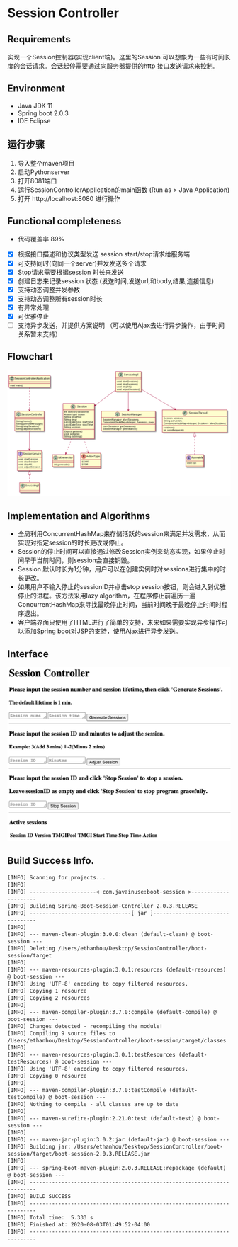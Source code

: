 # Session Controller

## Requirements
实现一个Session控制器(实现client端)。这里的Session 可以想象为一些有时间长度的会话请求。会话起停需要通过向服务器提供的http 接口发送请求来控制。

## Environment
- Java JDK 11
- Spring boot 2.0.3
- IDE Eclipse

## 运行步骤
1. 导入整个maven项目
2. 启动Pythonserver
2. 打开8081端口
3. 运行SessionControllerApplication的main函数 (Run as > Java Application) 
4. 打开 http://localhost:8080 进行操作

## Functional completeness
- 代码覆盖率 89%
- [x] 根据接口描述和协议类型发送 session start/stop请求给服务端
- [x] 可支持同时(向同一个server)并发发送多个请求
- [x] Stop请求需要根据session 时长来发送
- [x] 创建日志来记录session 状态 (发送时间,发送url,和body,结果,连接信息)
- [x] 支持动态调整并发参数
- [x] 支持动态调整所有session时长
- [x] 有异常处理
- [x] 可优雅停止
- [ ] 支持异步发送，并提供方案说明 （可以使用Ajax去进行异步操作，由于时间关系暂未支持）

## Flowchart
<img src="https://github.com/ethanhou99/boot-session/blob/master/flowchart.png"/>

## Implementation and Algorithms
- 全局利用ConcurrentHashMap来存储活跃的session来满足并发需求，从而实现对指定session的时长更改或停止。
- Session的停止时间可以直接通过修改Session实例来动态实现，如果停止时间早于当前时间，则session会直接销毁。
- Session 默认时长为1分钟，用户可以在创建实例时对sessions进行集中的时长更改。
- 如果用户不输入停止的sessionID并点击stop session按钮，则会进入到优雅停止的进程。该方法采用lazy algorithm，在程序停止前遍历一遍ConcurrentHashMap来寻找最晚停止时间，当前时间晚于最晚停止时间时程序退出。
- 客户端界面只使用了HTML进行了简单的支持，未来如果需要实现异步操作可以添加Spring boot对JSP的支持，使用Ajax进行异步发送。

## Interface
<img src="https://github.com/ethanhou99/boot-session/blob/master/Template.png"/>

## Build Success Info.
```
[INFO] Scanning for projects...
[INFO] 
[INFO] ---------------------< com.javainuse:boot-session >---------------------
[INFO] Building Spring-Boot-Session-Controller 2.0.3.RELEASE
[INFO] --------------------------------[ jar ]---------------------------------
[INFO] 
[INFO] --- maven-clean-plugin:3.0.0:clean (default-clean) @ boot-session ---
[INFO] Deleting /Users/ethanhou/Desktop/SessionController/boot-session/target
[INFO] 
[INFO] --- maven-resources-plugin:3.0.1:resources (default-resources) @ boot-session ---
[INFO] Using 'UTF-8' encoding to copy filtered resources.
[INFO] Copying 1 resource
[INFO] Copying 2 resources
[INFO] 
[INFO] --- maven-compiler-plugin:3.7.0:compile (default-compile) @ boot-session ---
[INFO] Changes detected - recompiling the module!
[INFO] Compiling 9 source files to /Users/ethanhou/Desktop/SessionController/boot-session/target/classes
[INFO] 
[INFO] --- maven-resources-plugin:3.0.1:testResources (default-testResources) @ boot-session ---
[INFO] Using 'UTF-8' encoding to copy filtered resources.
[INFO] Copying 0 resource
[INFO] 
[INFO] --- maven-compiler-plugin:3.7.0:testCompile (default-testCompile) @ boot-session ---
[INFO] Nothing to compile - all classes are up to date
[INFO] 
[INFO] --- maven-surefire-plugin:2.21.0:test (default-test) @ boot-session ---
[INFO] 
[INFO] --- maven-jar-plugin:3.0.2:jar (default-jar) @ boot-session ---
[INFO] Building jar: /Users/ethanhou/Desktop/SessionController/boot-session/target/boot-session-2.0.3.RELEASE.jar
[INFO] 
[INFO] --- spring-boot-maven-plugin:2.0.3.RELEASE:repackage (default) @ boot-session ---
[INFO] ------------------------------------------------------------------------
[INFO] BUILD SUCCESS
[INFO] ------------------------------------------------------------------------
[INFO] Total time:  5.333 s
[INFO] Finished at: 2020-08-03T01:49:52-04:00
[INFO] ------------------------------------------------------------------------
```
